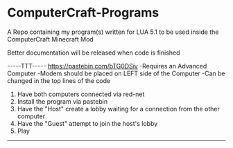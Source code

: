# ComputerCraft-Programs
A Repo containing my program(s) written for LUA 5.1 to be used inside the ComputerCraft Minecraft Mod

Better documentation will be released when code is finished

-----TTT-----
https://pastebin.com/bTG0DSiv
-Requires an Advanced Computer
-Modem should be placed on LEFT side of the Computer
-Can be changed in the top lines of the code

1. Have both computers connected via red-net 
2. Install the program via pastebin
3. Have the "Host" create a lobby waiting for a connection from the other computer
4. Have the "Guest" attempt to join the host's lobby
5. Play 

------------
